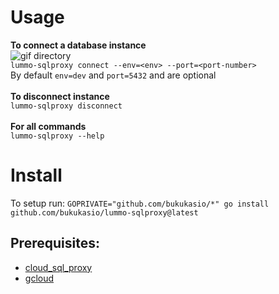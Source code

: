 # Usage

**To connect a database instance** <br />
![gif directory](../assets/connect.gif) <br />
`lummo-sqlproxy connect --env=<env> --port=<port-number>` <br />
By default `env=dev` and `port=5432` and are optional <br />
<br />
**To disconnect instance** <br />
`lummo-sqlproxy disconnect` <br />
<br />
**For all commands** <br />
`lummo-sqlproxy --help` <br />


# Install

To setup run: `GOPRIVATE="github.com/bukukasio/*" go install github.com/bukukasio/lummo-sqlproxy@latest`

## Prerequisites:
- [cloud_sql_proxy](https://bukukas.atlassian.net/wiki/spaces/TD/pages/538148955/How+to+connect+CloudSQL)
- [gcloud](https://cloud.google.com/sdk/docs/install)